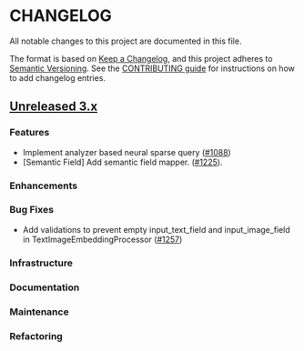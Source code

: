 # CHANGELOG
All notable changes to this project are documented in this file.

The format is based on [Keep a Changelog](https://keepachangelog.com/en/1.0.0/), and this project adheres to [Semantic Versioning](https://semver.org/spec/v2.0.0.html). See the [CONTRIBUTING guide](./CONTRIBUTING.md#Changelog) for instructions on how to add changelog entries.

## [Unreleased 3.x](https://github.com/opensearch-project/neural-search/compare/main...HEAD)

### Features
- Implement analyzer based neural sparse query ([#1088](https://github.com/opensearch-project/neural-search/pull/1088))
- [Semantic Field] Add semantic field mapper. ([#1225](https://github.com/opensearch-project/neural-search/pull/1225)).

### Enhancements

### Bug Fixes
- Add validations to prevent empty input_text_field and input_image_field in TextImageEmbeddingProcessor ([#1257](https://github.com/opensearch-project/neural-search/pull/1257))

### Infrastructure

### Documentation

### Maintenance

### Refactoring
